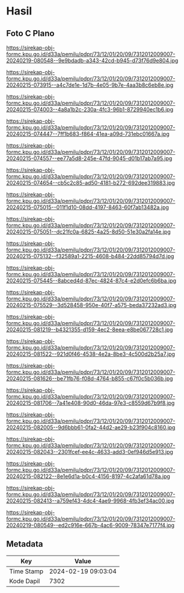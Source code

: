 # Hasil

## Foto C Plano

https://sirekap-obj-formc.kpu.go.id/d33a/pemilu/pdpr/73/12/01/20/09/7312012009007-20240219-080548--9e9bdadb-a343-42cd-b945-d73f76d9e804.jpg

https://sirekap-obj-formc.kpu.go.id/d33a/pemilu/pdpr/73/12/01/20/09/7312012009007-20240215-073915--a4c7de1e-1d7b-4e05-9b7e-4aa3b8c6eb8e.jpg

https://sirekap-obj-formc.kpu.go.id/d33a/pemilu/pdpr/73/12/01/20/09/7312012009007-20240215-074003--4a8a1b2c-230a-4fc3-96b1-8729940ec1b6.jpg

https://sirekap-obj-formc.kpu.go.id/d33a/pemilu/pdpr/73/12/01/20/09/7312012009007-20240215-074447--7ff1b683-f864-41ea-a09d-731ebc01667a.jpg

https://sirekap-obj-formc.kpu.go.id/d33a/pemilu/pdpr/73/12/01/20/09/7312012009007-20240215-074557--ee77a5d8-245e-47fd-9045-d01b17ab7a95.jpg

https://sirekap-obj-formc.kpu.go.id/d33a/pemilu/pdpr/73/12/01/20/09/7312012009007-20240215-074654--cb5c2c85-ad50-4181-b272-692dee319883.jpg

https://sirekap-obj-formc.kpu.go.id/d33a/pemilu/pdpr/73/12/01/20/09/7312012009007-20240215-075015--011f1d10-08dd-4197-8463-60f7ab13482a.jpg

https://sirekap-obj-formc.kpu.go.id/d33a/pemilu/pdpr/73/12/01/20/09/7312012009007-20240215-075051--dc21fc0a-6825-4a25-8d50-51e30a2fa14e.jpg

https://sirekap-obj-formc.kpu.go.id/d33a/pemilu/pdpr/73/12/01/20/09/7312012009007-20240215-075132--f32589a1-2215-4608-b484-22dd85794d7d.jpg

https://sirekap-obj-formc.kpu.go.id/d33a/pemilu/pdpr/73/12/01/20/09/7312012009007-20240215-075445--8abced4d-87ec-4824-87c4-e2d0efc6b6ba.jpg

https://sirekap-obj-formc.kpu.go.id/d33a/pemilu/pdpr/73/12/01/20/09/7312012009007-20240215-075529--3d528458-950e-40f7-a575-beda37232ad3.jpg

https://sirekap-obj-formc.kpu.go.id/d33a/pemilu/pdpr/73/12/01/20/09/7312012009007-20240215-081219--b4321355-d159-4ec2-8eea-e8be067728c1.jpg

https://sirekap-obj-formc.kpu.go.id/d33a/pemilu/pdpr/73/12/01/20/09/7312012009007-20240215-081522--921d0f46-4538-4e2a-8be3-4c500d2b25a7.jpg

https://sirekap-obj-formc.kpu.go.id/d33a/pemilu/pdpr/73/12/01/20/09/7312012009007-20240215-081626--be71fb76-f08d-4764-b855-c67f0c5b036b.jpg

https://sirekap-obj-formc.kpu.go.id/d33a/pemilu/pdpr/73/12/01/20/09/7312012009007-20240215-081706--7a41e408-90d0-46da-97e3-c8559d67b9f8.jpg

https://sirekap-obj-formc.kpu.go.id/d33a/pemilu/pdpr/73/12/01/20/09/7312012009007-20240215-082005--9d6bbb61-0fa2-44d2-ae29-b23f904c8160.jpg

https://sirekap-obj-formc.kpu.go.id/d33a/pemilu/pdpr/73/12/01/20/09/7312012009007-20240215-082043--2301fcef-ee4c-4633-add3-0ef946d5e913.jpg

https://sirekap-obj-formc.kpu.go.id/d33a/pemilu/pdpr/73/12/01/20/09/7312012009007-20240215-082122--8e1e6d1a-b0c4-4156-8197-4c2afa61d78a.jpg

https://sirekap-obj-formc.kpu.go.id/d33a/pemilu/pdpr/73/12/01/20/09/7312012009007-20240215-082413--a759ef43-4dc4-4ae9-9968-4fb3ef34ac00.jpg

https://sirekap-obj-formc.kpu.go.id/d33a/pemilu/pdpr/73/12/01/20/09/7312012009007-20240219-080549--ed2c916e-667b-4ac6-9009-78347e7177f4.jpg


## Metadata

| Key        | Value               |
| ---------- | ------------------- |
| Time Stamp | 2024-02-19 09:03:04 |
| Kode Dapil | 7302                |



